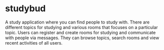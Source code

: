 # studybud

A study application where you can find people to study with. There are different topics for studying and various rooms that focuses on a particular topic. Users can register and create rooms for studying and communicate with people via messages. They can browse topics, search rooms and view recent activities of all users. 
